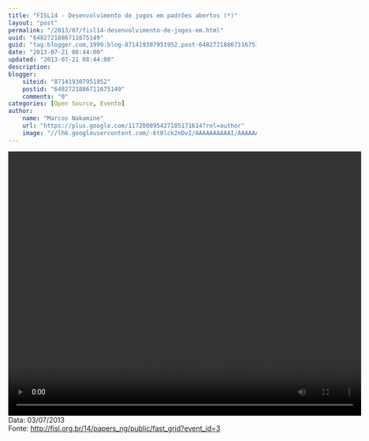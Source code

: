 ```yaml
---
title: "FISL14 - Desenvolvimento de jogos em padrões abertos (*)"
layout: "post"
permalink: "/2013/07/fisl14-desenvolvimento-de-jogos-em.html"
uuid: "6482721886711675149"
guid: "tag:blogger.com,1999:blog-871419307951952.post-6482721886711675149"
date: "2013-07-21 08:44:00"
updated: "2013-07-21 08:44:00"
description: 
blogger:
    siteid: "871419307951952"
    postid: "6482721886711675149"
    comments: "0"
categories: [Open Source, Evento]
author: 
    name: "Marcos Nakamine"
    url: "https://plus.google.com/117200895427105171614?rel=author"
    image: "//lh6.googleusercontent.com/-6t0lck2nDvI/AAAAAAAAAAI/AAAAAAAAOBw/_9ON3AiIr48/s32-c/photo.jpg"
---
```


<div class="css-full-post-content js-full-post-content">
<video controls="" height="535" width="716">  <source src="http://hemingway.softwarelivre.org/fisl14/high/41b/sala41b-high-201307031200.ogg" type="video/ogg"></source>  Your browser does not support the video tag. </video>Data: 03/07/2013<br>Fonte: <a href="http://fisl.org.br/14/papers_ng/public/fast_grid?event_id=3">http://fisl.org.br/14/papers_ng/public/fast_grid?event_id=3</a>
</div>